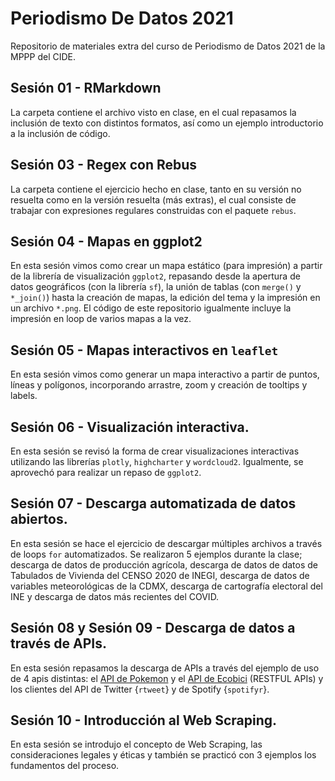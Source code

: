 # Periodismo De Datos 2021

Repositorio de materiales extra del curso de Periodismo de Datos 2021 de la MPPP del CIDE.

## Sesión 01 - RMarkdown

La carpeta contiene el archivo visto en clase, en el cual repasamos la inclusión de texto con distintos formatos, así como un ejemplo introductorio a la inclusión de código. 

## Sesión 03 - Regex con Rebus

La carpeta contiene el ejercicio hecho en clase, tanto en su versión no resuelta como en la versión resuelta (más extras), el cual consiste de trabajar con expresiones regulares construidas con el paquete `rebus`.

## Sesión 04 - Mapas en ggplot2

En esta sesión vimos como crear un mapa estático (para impresión) a partir de la librería de visualización `ggplot2`, repasando desde la apertura de datos geográficos (con la librería `sf`), la unión de tablas (con `merge()` y `*_join()`) hasta la creación de mapas, la edición del tema y la impresión en un archivo `*.png`. El código de este repositorio igualmente incluye la impresión en loop de varios mapas a la vez. 

## Sesión 05 - Mapas interactivos en `leaflet`

En esta sesión vimos como generar un mapa interactivo a partir de puntos, líneas y polígonos, incorporando arrastre, zoom y creación de tooltips y labels.

## Sesión 06 - Visualización interactiva. 

En esta sesión se revisó la forma de crear visualizaciones interactivas utilizando las librerías `plotly`, `highcharter` y `wordcloud2`. Igualmente, se aprovechó para realizar un repaso de `ggplot2`.

## Sesión 07 - Descarga automatizada de datos abiertos. 

En esta sesión se hace el ejercicio de descargar múltiples archivos a través de loops `for` automatizados. Se realizaron 5 ejemplos durante la clase; descarga de datos de producción agrícola, descarga de datos de datos de Tabulados de Vivienda del CENSO 2020 de INEGI, descarga de datos de variables meteorológicas de la CDMX, descarga de cartografía electoral del INE y descarga de datos más recientes del COVID. 

## Sesión 08 y Sesión 09 - Descarga de datos a través de APIs.

En esta sesión repasamos la descarga de APIs a través del ejemplo de uso de 4 apis distintas: el [API de Pokemon](https://pokeapi.co) y el [API de Ecobici](https://www.ecobici.cdmx.gob.mx/es/informacion-del-servicio/open-data) (RESTFUL APIs) y los clientes del API de Twitter {`rtweet`} y de Spotify {`spotifyr`}. 

## Sesión 10 - Introducción al Web Scraping. 

En esta sesión se introdujo el concepto de Web Scraping, las consideraciones legales y éticas y también se practicó con 3 ejemplos los fundamentos del proceso.  


